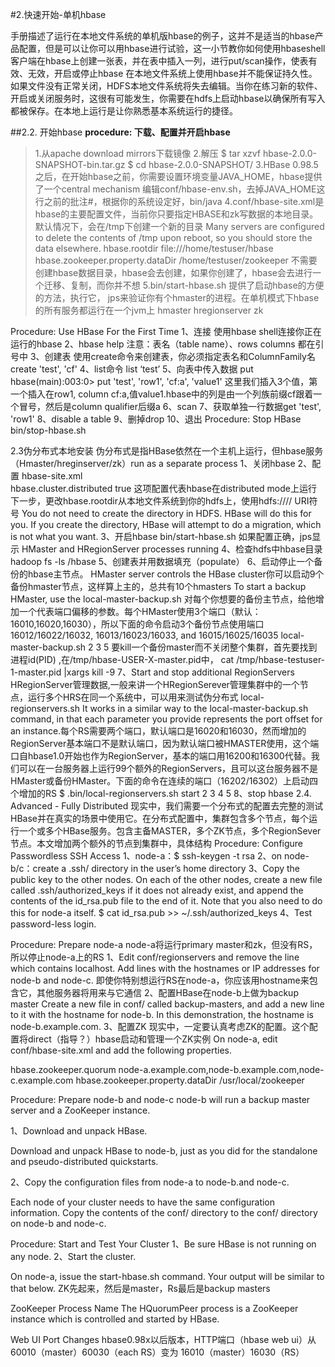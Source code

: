 #2.快速开始-单机hbase

手册描述了运行在本地文件系统的单机版hbase的例子，这并不是适当的hbase产品配置，但是可以让你可以用hbase进行试验，这一小节教你如何使用hbaseshell客户端在hbase上创建一张表，并在表中插入一列，进行put/scan操作，使表有效、无效，开启或停止hbase
在本地文件系统上使用hbase并不能保证持久性。如果文件没有正常关闭，HDFS本地文件系统将失去编辑。当你在练习新的软件、开启或关闭服务时，这很有可能发生，你需要在hdfs上启动hbase以确保所有写入都被保存。在本地上运行是让你熟悉基本系统运行的捷径。

##2.2. 开始hbase
**procedure: 下载、配置并开启hbase**
> 1.从apache download mirrors下载镜像
> 2.解压
    $ tar xzvf hbase-2.0.0-SNAPSHOT-bin.tar.gz
    $ cd hbase-2.0.0-SNAPSHOT/
> 3.HBase 0.98.5之后，在开始hbase之前，你需要设置环境变量JAVA_HOME，hbase提供了一个central mechanism 编辑conf/hbase-env.sh，去掉JAVA_HOME这行之前的批注#，根据你的系统设定好，bin/java
> 4.conf/hbase-site.xml是hbase的主要配置文件，当前你只要指定HBASE和zk写数据的本地目录。默认情况下，会在/tmp下创建一个新的目录 Many servers are configured to delete the contents of /tmp upon reboot, so you should store the data elsewhere.
>     <configuration>
      <property>
        <name>hbase.rootdir</name>
        <value>file:///home/testuser/hbase</value>
      </property>
      <property>
        <name>hbase.zookeeper.property.dataDir</name>
        <value>/home/testuser/zookeeper</value>
      </property>
      </configuration>
 不需要创建hbase数据目录，hbase会去创建，如果你创建了，hbase会去进行一个迁移、复制，而你并不想
> 5.bin/start-hbase.sh 提供了启动hbase的方便的方法，执行它， jps来验证你有个hmaster的进程。在单机模式下hbase的所有服务都运行在一个jvm上 hmaster hregionserver zk

Procedure: Use HBase For the First Time
1、连接
使用hbase shell连接你正在运行的hbase
2、hbase help
注意：表名（table name）、rows columns 都在引号中
3、创建表
使用create命令来创建表，你必须指定表名和ColumnFamily名 create 'test', 'cf'
4、list命令
list ‘test’
5、向表中传入数据  put
hbase(main):003:0> put 'test', 'row1', 'cf:a', 'value1'
这里我们插入3个值，第一个插入在row1, column cf:a,值value1.hbase中的列是由一个列族前缀cf跟着一个冒号，然后是column qualifier后缀a
6、scan
7、获取单独一行数据get 'test', 'row1'
8、disable a table
9、删掉drop
10、退出
Procedure: Stop HBase
bin/stop-hbase.sh

2.3伪分布式本地安装
伪分布式是指HBase依然在一个主机上运行，但hbase服务（Hmaster/hreginserver/zk）run as a separate process
1、关闭hbase
2、配置
hbase-site.xml   
<property>
  <name>hbase.cluster.distributed</name>
  <value>true</value>
</property>
这项配置代表hbase在distributed mode上运行
下一步，更改hbase.rootdir从本地文件系统到你的hdfs上，使用hdfs://// URI符号 You do not need to create the directory in HDFS. HBase will do this for you. If you create the directory, HBase will attempt to do a migration, which is not what you want.
3、开启hbase
bin/start-hbase.sh  如果配置正确，jps显示 HMaster and HRegionServer processes running
4、检查hdfs中hbase目录
hadoop fs -ls /hbase
5、创建表并用数据填充（populate）
6、启动停止一个备份的hbase主节点。
 HMaster server controls the HBase cluster你可以启动9个备份hmaster节点，这样算上主的，总共有10个hmasters  To start a backup HMaster, use the local-master-backup.sh 对每个你想要的备份主节点，给他增加一个代表端口偏移的参数。每个HMaster使用3个端口（默认：16010,16020,16030），所以下面的命令启动3个备份节点使用端口16012/16022/16032, 16013/16023/16033, and 16015/16025/16035
 local-master-backup.sh 2 3 5
 要kill一个备份master而不关闭整个集群，首先要找到进程id(PID) ,在/tmp/hbase-USER-X-master.pid中，
 cat /tmp/hbase-testuser-1-master.pid |xargs kill -9
 7、Start and stop additional RegionServers
 HRegionServer管理数据,一般来讲一个HRegionSerever管理集群中的一个节点，运行多个HRS在同一个系统中，可以用来测试伪分布式
 local-regionservers.sh It works in a similar way to the local-master-backup.sh command, in that each parameter you provide represents the port offset for an instance.每个RS需要两个端口，默认端口是16020和16030，然而增加的RegionServer基本端口不是默认端口，因为默认端口被HMASTER使用，这个端口自hbase1.0开始也作为RegionServer，基本的端口用16200和16300代替。我们可以在一台服务器上运行99个额外的RegionServers，且可以这台服务器不是HMaster或备份HMaster。下面的命令在连续的端口（16202/16302）上启动四个增加的RS
 $ .bin/local-regionservers.sh start 2 3 4 5
 8、stop hbase
2.4. Advanced - Fully Distributed
现实中，我们需要一个分布式的配置去完整的测试HBase并在真实的场景中使用它。在分布式配置中，集群包含多个节点，每个运行一个或多个HBase服务。包含主备MASTER，多个ZK节点，多个RegionSever节点。本文增加两个额外的节点到集群中，具体结构
Procedure: Configure Passwordless SSH Access
1、node-a：$ ssh-keygen -t rsa
2、on node-b/c：create a .ssh/ directory in the user’s home directory
3、Copy the public key to the other nodes. On each of the other nodes, create a new file called .ssh/authorized_keys if it does not already exist, and append the contents of the id_rsa.pub file to the end of it. Note that you also need to do this for node-a itself.
$ cat id_rsa.pub >> ~/.ssh/authorized_keys
4、Test password-less login.

Procedure: Prepare node-a
node-a将运行primary master和zk，但没有RS，所以停止node-a上的RS
1、Edit conf/regionservers and remove the line which contains localhost. Add lines with the hostnames or IP addresses for node-b and node-c.
即使你特别想运行RS在node-a，你应该用hostname来包含它，其他服务器将用来与它通信
2、配置HBase在node-b上做为backup master
Create a new file in conf/ called backup-masters, and add a new line to it with the hostname for node-b. In this demonstration, the hostname is node-b.example.com.
3、配置ZK
现实中，一定要认真考虑ZK的配置。这个配置将direct（指导？）hbase启动和管理一个ZK实例
On node-a, edit conf/hbase-site.xml and add the following properties.

<property>
  <name>hbase.zookeeper.quorum</name>
  <value>node-a.example.com,node-b.example.com,node-c.example.com</value>
</property>
<property>
  <name>hbase.zookeeper.property.dataDir</name>
  <value>/usr/local/zookeeper</value>
</property>

Procedure: Prepare node-b and node-c
node-b will run a backup master server and a ZooKeeper instance.

1、Download and unpack HBase.

Download and unpack HBase to node-b, just as you did for the standalone and pseudo-distributed quickstarts.

2、Copy the configuration files from node-a to node-b.and node-c.

Each node of your cluster needs to have the same configuration information. Copy the contents of the conf/ directory to the conf/ directory on node-b and node-c.

Procedure: Start and Test Your Cluster
1、Be sure HBase is not running on any node.
2、Start the cluster.

On node-a, issue the start-hbase.sh command. Your output will be similar to that below.
ZK先起来，然后是master，Rs最后是backup masters

ZooKeeper Process Name
The HQuorumPeer process is a ZooKeeper instance which is controlled and started by HBase. 

Web UI Port Changes
hbase0.98x以后版本，HTTP端口（hbase web ui）从60010（master）60030（each RS）变为 16010（master）16030（RS）
